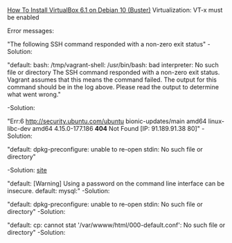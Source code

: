[How To Install VirtualBox 6.1 on Debian 10 (Buster)](https://tecadmin.net/install-virtualbox-on-debian-10-buster/)
Virtualization: VT-x must be enabled

Error messages: 

"The following SSH command responded with a non-zero exit status"
-Solution:

"default: bash: /tmp/vagrant-shell: /usr/bin/bash: bad interpreter: No such file or directory
The SSH command responded with a non-zero exit status. Vagrant
assumes that this means the command failed. The output for this command
should be in the log above. Please read the output to determine what
went wrong."

-Solution:

"Err:6 http://security.ubuntu.com/ubuntu bionic-updates/main amd64 linux-libc-dev amd64 4.15.0-177.186 <b>404</b>  Not Found [IP: 91.189.91.38 80]"
-Solution:

"default: dpkg-preconfigure: unable to re-open stdin: No such file or directory"

-Solution: [site](https://fixyacloud.wordpress.com/2020/01/26/dpkg-reconfigure-unable-to-re-open-stdin-no-file-or-directory/)

"default: [Warning] Using a password on the command line interface can be insecure.
    default: mysql:"
-Solution:

"default: dpkg-preconfigure: unable to re-open stdin: No such file or directory"
-Solution:

"default: cp: cannot stat '/var/wwww/html/000-default.conf': No such file or directory"
-Solution:





